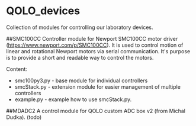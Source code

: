 # QOLO_devices
Collection of modules for controlling our laboratory devices.

##SMC100CC
Controller module for Newport SMC100CC motor driver (https://www.newport.com/p/SMC100CC). It is used to control motion of linear and rotational Newport motors via serial communication.
It's purpose is to provide a short and readable way to control the motors.

Content:
* smc100py3.py - base module for individual controllers
* smcStack.py - extension module for easier management of multiple controllers
* example.py - example how to use smcStack.py.

##MDADC2
A control module for QOLO custom ADC box v2 (from Michal Dudka).
(todo)
